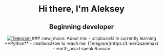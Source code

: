 <div id="headler" align="center">
    <h1>Hi there, I'm Aleksey</h1>
    <h2>Beginning developer</h2>
<div id="social" align="center">
    <a href="https://t.me/Quammax">
        <img src="https://img.shields.io/badge/Telegram-blue?style=for-the-badge&logo=telegram&logoColor=white" alt="Telegram"/>
    </a>
    <a img src="https://komarev.com/ghpvc/?linue-code">
    </a>
</a>
### :new_moon: About me:
- :clipboard:I'm currently learning **Python**
- :mailbox:How to reach me: [Telegram](https://t.me/Quammax)
- :earth_asia:I speak Russian
